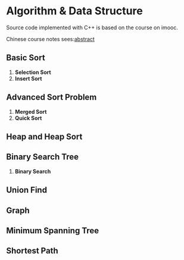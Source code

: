 # Algorithm & Data Structure
Source code implemented with C++ is based on the course on imooc.

Chinese course notes sees:[abstract]()

## Basic Sort
1. **Selection Sort**
1. **Insert Sort**

## Advanced Sort Problem
1. **Merged Sort**
1. **Quick Sort**

## Heap and Heap Sort

## Binary Search Tree
1. **Binary Search**

## Union Find

## Graph

## Minimum Spanning Tree

## Shortest Path
